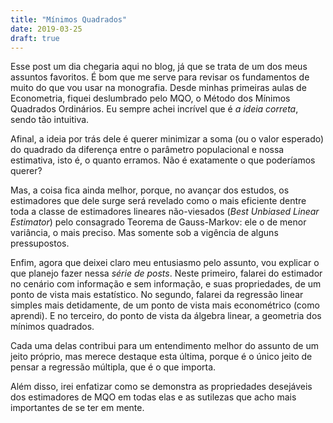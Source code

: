 ```yaml
---
title: "Mínimos Quadrados"
date: 2019-03-25
draft: true
---
```


Esse post um dia chegaria aqui no blog, já que se trata de um dos meus assuntos
favoritos. É bom que me serve para revisar os fundamentos de muito do que vou
usar na monografia. Desde minhas primeiras aulas de Econometria, fiquei
deslumbrado pelo MQO, o Método dos Mínimos Quadrados Ordinários. Eu sempre achei
incrível que é _a ideia correta_, sendo tão intuitiva.

Afinal, a ideia por trás dele é querer minimizar a soma (ou o valor esperado) do
quadrado da diferença entre o parâmetro populacional e nossa estimativa, isto é,
o quanto erramos. Não é exatamente o que poderíamos querer?

Mas, a coisa fica ainda melhor, porque, no avançar dos estudos, os estimadores
que dele surge será revelado como o mais eficiente dentre toda a classe de
estimadores lineares não-viesados (_Best Unbiased Linear Estimator_) pelo
consagrado Teorema de Gauss-Markov: ele o de menor variância, o mais preciso.
Mas somente sob a vigência de alguns pressupostos.

Enfim, agora que deixei claro meu entusiasmo pelo assunto, vou explicar o que
planejo fazer nessa _série de posts_. Neste primeiro, falarei do estimador no
cenário com informação e sem informação, e suas propriedades, de um ponto de
vista mais estatístico. No segundo, falarei da regressão linear simples mais
detidamente, de um ponto de vista mais econométrico (como aprendi). E no
terceiro, do ponto de vista da álgebra linear, a geometria dos mínimos
quadrados.

Cada uma delas contribui para um entendimento melhor do assunto de um jeito
próprio, mas merece destaque esta última, porque é o único jeito de pensar a
regressão múltipla, que é o que importa.

Além disso, irei enfatizar como se demonstra as propriedades desejáveis dos
estimadores de MQO em todas elas e as sutilezas que acho mais importantes de se
ter em mente.

#####
